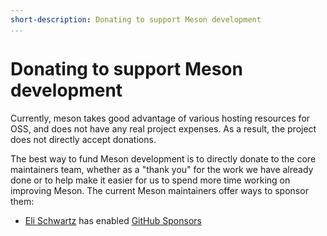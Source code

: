 ```yaml
---
short-description: Donating to support Meson development
...
```


# Donating to support Meson development

Currently, meson takes good advantage of various hosting resources for OSS, and
does not have any real project expenses. As a result, the project does not
directly accept donations.

The best way to fund Meson development is to directly donate to the core
maintainers team, whether as a "thank you" for the work we have already done or
to help make it easier for us to spend more time working on improving Meson. The current Meson maintainers offer ways to sponsor them:

- [Eli Schwartz](https://github.com/eli-schwartz) has enabled [GitHub Sponsors](https://github.com/sponsors/eli-schwartz)
